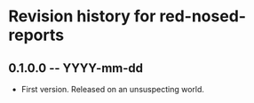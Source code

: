# Revision history for red-nosed-reports

## 0.1.0.0 -- YYYY-mm-dd

* First version. Released on an unsuspecting world.
